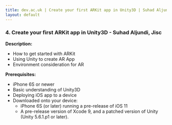 ```yaml
---
title: dev.ac.uk | Create your first ARKit app in Unity3D | Suhad Aljundi, Jisc
layout: default
---
```


### 4. Create your first ARKit app in Unity3D - Suhad Aljundi, Jisc

**Description:**

* How to get started with ARKit
* Using Unity to create AR App
* Environment consideration for AR

**Prerequisites:**

* iPhone 6S or newer
* Basic understanding of Unity3D
* Deploying iOS app to a device
* Downloaded onto your device:
  * iPhone 6S (or later) running a pre-release of iOS 11
  * A pre-release version of Xcode 9, and a patched version of Unity (Unity 5.6.1.p1 or later).

